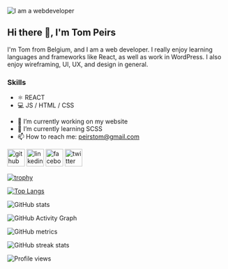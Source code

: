![I am a webdeveloper ](https://arturssmirnovs.github.io/github-profile-readme-generator/images/banner.png)

## Hi there 👋, I'm Tom Peirs
I'm Tom from Belgium, and I am a web developer. I really enjoy learning languages and frameworks like React, as well as work in WordPress. I also enjoy wireframing, UI, UX, and design in general.

### Skills
* ⚛️ REACT
* 💻 JS / HTML / CSS

- 🔭 I’m currently working on my website 
- 🌱 I’m currently learning SCSS 
- 📫 How to reach me: peirstom@gmail.com 


[<img src='https://cdn.jsdelivr.net/npm/simple-icons@3.0.1/icons/github.svg' alt='github' height='40'>](https://github.com/peirstom)  [<img src='https://cdn.jsdelivr.net/npm/simple-icons@3.0.1/icons/linkedin.svg' alt='linkedin' height='40'>](https://www.linkedin.com/in/tom-peirs/)  [<img src='https://cdn.jsdelivr.net/npm/simple-icons@3.0.1/icons/facebook.svg' alt='facebook' height='40'>](https://www.facebook.com/peirstom)  [<img src='https://cdn.jsdelivr.net/npm/simple-icons@3.0.1/icons/twitter.svg' alt='twitter' height='40'>](https://twitter.com/tompeirs)  

[![trophy](https://github-profile-trophy.vercel.app/?username=peirstom)](https://github.com/ryo-ma/github-profile-trophy)

[![Top Langs](https://github-readme-stats.vercel.app/api/top-langs/?username=peirstom)](https://github.com/anuraghazra/github-readme-stats)

![GitHub stats](https://github-readme-stats.vercel.app/api?username=peirstom&show_icons=true)  

![GitHub Activity Graph](https://activity-graph.herokuapp.com/graph?username=peirstom)  

![GitHub metrics](https://metrics.lecoq.io/peirstom)  

![GitHub streak stats](https://github-readme-streak-stats.herokuapp.com/?user=peirstom)  

![Profile views](https://gpvc.arturio.dev/peirstom)  

